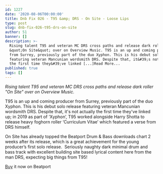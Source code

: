 ```yaml
---
id: 1227
date: '2020-08-06T00:00:00'
title: Dnb Fix 026 - T95 &amp; DRS - On Site - Loose Lips
type: post
slug: dnb-fix-026-t95-drs-on-site
author: 51
banner: []
description: >-
  Rising talent T95 and veteran MC DRS cross paths and release dark roller
  &quot;On Site&quot; over on Overview Music. T95 is an up and coming producer
  from Surrey, previously part of the duo Xyphon. This is his debut solo release
  featuring veteran Mancunian wordsmith DRS. Despite that, it&#39;s not actually
  the first time they&#39;ve linked [...]Read More...
published: true
tags: []
---
```

_Rising talent T95 and veteran MC DRS cross paths and release dark roller "On Site" over on Overview Music._

T95 is an up and coming producer from Surrey, previously part of the duo Xyphon. This is his debut solo release featuring veteran Mancunian wordsmith DRS. Despite that, it's not actually the first time they've linked up; in 2019 as part of ‘Xyphon’, T95 worked alongside Harry Shotta to release heavy foghorn roller ‘Curriculum Vitae’ which featured a verse from DRS himself.

On Site has already topped the Beatport Drum & Bass downloads chart 2 weeks after its release, which is a great achievement for the young producer’s first solo release.  Seriously naughty dark minimal drum and bass track with excellent building site based lyrical content here from the man DRS, expecting big things from T95!

[Buy](https://www.beatport.com/track/on-site-original-mix/13910218) it now on Beatport